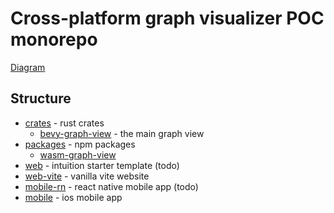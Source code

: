 # Cross-platform graph visualizer POC monorepo

[Diagram](https://whimsical.com/graph-view-proposal-3AMs2D5RQW87p2cu1sTGpk)

## Structure

- [crates](./crates/) - rust crates
  - [bevy-graph-view](./crates/bevy-graph-view/) - the main graph view 
- [packages](./packages/) - npm packages
  - [wasm-graph-view](/packages/wasm-graph-view/) 
- [web](./web/) - intuition starter template (todo)
- [web-vite](./web-vite/) - vanilla vite website
- [mobile-rn](./mobile-rn/) - react native mobile app (todo)
- [mobile](./mobile/) - ios mobile app 



